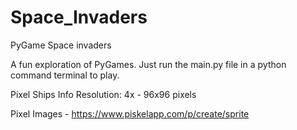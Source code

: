 # Space_Invaders

PyGame Space invaders

A fun exploration of PyGames. Just run the main.py file in a python command terminal to play.

Pixel Ships Info
Resolution: 4x - 96x96 pixels

Pixel Images - https://www.piskelapp.com/p/create/sprite
